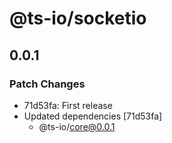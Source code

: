 # @ts-io/socketio

## 0.0.1

### Patch Changes

- 71d53fa: First release
- Updated dependencies [71d53fa]
  - @ts-io/core@0.0.1
